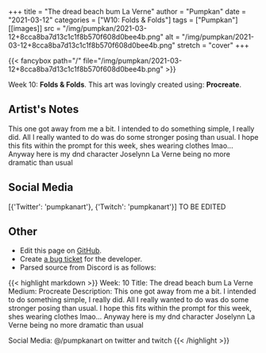 +++
title =       "The dread beach bum La Verne"
author =      "Pumpkan"
date =        "2021-03-12"
categories =  ["W10: Folds & Folds"]
tags =        ["Pumpkan"]
[[images]]
                      src = "/img/pumpkan/2021-03-12+8cca8ba7d13c1c1f8b570f608d0bee4b.png"
                      alt = "/img/pumpkan/2021-03-12+8cca8ba7d13c1c1f8b570f608d0bee4b.png"
                      stretch = "cover"
+++


{{< fancybox path="/" file="/img/pumpkan/2021-03-12+8cca8ba7d13c1c1f8b570f608d0bee4b.png" >}}


Week 10: **Folds & Folds**. This art was lovingly created using: **Procreate**.

## Artist's Notes

This one got away from me a bit. I intended to do something simple, I really did. All I really wanted to do was do some stronger posing than usual. I hope this fits within the prompt for this week, shes wearing clothes lmao...
Anyway here is my dnd character Joselynn La Verne being no more dramatic than usual

## Social Media

[{'Twitter': 'pumpkanart'}, {'Twitch': 'pumpkanart'}] TO BE EDITED

## Other

- Edit this page on [GitHub](https://github.com/teaminkling/web-refresh/edit/main/blog/content/blog/pumpkan-week-10-104e.md).
- Create [a bug ticket](https://github.com/teaminkling/web-refresh/issues/new?assignees=&labels=bug&template=problem-report.md&title=) for the developer.
- Parsed source from Discord is as follows:

{{< highlight markdown >}}
Week: 10
Title:  The dread beach bum La Verne 
Medium: Procreate
Description: This one got away from me a bit. I intended to do something simple, I really did. All I really wanted to do was do some stronger posing than usual. I hope this fits within the prompt for this week, shes wearing clothes lmao...
Anyway here is my dnd character Joselynn La Verne being no more dramatic than usual 

Social Media: @/pumpkanart on twitter and twitch
{{< /highlight >}}